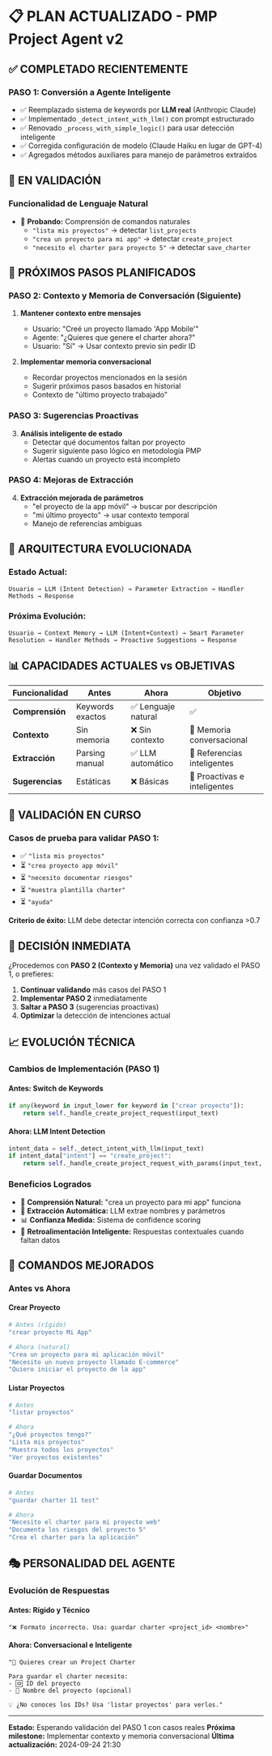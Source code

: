 # 📋 PLAN ACTUALIZADO - PMP Project Agent v2

## ✅ COMPLETADO RECIENTEMENTE

### PASO 1: Conversión a Agente Inteligente
- ✅ Reemplazado sistema de keywords por **LLM real** (Anthropic Claude)
- ✅ Implementado `_detect_intent_with_llm()` con prompt estructurado
- ✅ Renovado `_process_with_simple_logic()` para usar detección inteligente
- ✅ Corregida configuración de modelo (Claude Haiku en lugar de GPT-4)
- ✅ Agregados métodos auxiliares para manejo de parámetros extraídos

## 🔄 EN VALIDACIÓN

### Funcionalidad de Lenguaje Natural
- 🧪 **Probando:** Comprensión de comandos naturales
  - `"lista mis proyectos"` → detectar `list_projects`
  - `"crea un proyecto para mi app"` → detectar `create_project`
  - `"necesito el charter para proyecto 5"` → detectar `save_charter`

## 🎯 PRÓXIMOS PASOS PLANIFICADOS

### PASO 2: Contexto y Memoria de Conversación (Siguiente)
1. **Mantener contexto entre mensajes**
   - Usuario: "Creé un proyecto llamado 'App Mobile'"
   - Agente: "¿Quieres que genere el charter ahora?"
   - Usuario: "Sí" → Usar contexto previo sin pedir ID

2. **Implementar memoria conversacional**
   - Recordar proyectos mencionados en la sesión
   - Sugerir próximos pasos basados en historial
   - Contexto de "último proyecto trabajado"

### PASO 3: Sugerencias Proactivas
3. **Análisis inteligente de estado**
   - Detectar qué documentos faltan por proyecto
   - Sugerir siguiente paso lógico en metodología PMP
   - Alertas cuando un proyecto está incompleto

### PASO 4: Mejoras de Extracción
4. **Extracción mejorada de parámetros**
   - "el proyecto de la app móvil" → buscar por descripción
   - "mi último proyecto" → usar contexto temporal
   - Manejo de referencias ambiguas

## 🔧 ARQUITECTURA EVOLUCIONADA

### Estado Actual:
```
Usuario → LLM (Intent Detection) → Parameter Extraction → Handler Methods → Response
```

### Próxima Evolución:
```
Usuario → Context Memory → LLM (Intent+Context) → Smart Parameter Resolution → Handler Methods → Proactive Suggestions → Response
```

## 📊 CAPACIDADES ACTUALES vs OBJETIVAS

| Funcionalidad | Antes | Ahora | Objetivo |
|---------------|--------|--------|----------|
| **Comprensión** | Keywords exactos | ✅ Lenguaje natural | ✅ |
| **Contexto** | Sin memoria | ❌ Sin contexto | 🎯 Memoria conversacional |
| **Extracción** | Parsing manual | ✅ LLM automático | 🎯 Referencias inteligentes |
| **Sugerencias** | Estáticas | ❌ Básicas | 🎯 Proactivas e inteligentes |

## 🧪 VALIDACIÓN EN CURSO

### Casos de prueba para validar PASO 1:
- ✅ `"lista mis proyectos"`
- ⏳ `"crea proyecto app móvil"`
- ⏳ `"necesito documentar riesgos"`
- ⏳ `"muestra plantilla charter"`
- ⏳ `"ayuda"`

**Criterio de éxito:** LLM debe detectar intención correcta con confianza >0.7

## 🎯 DECISIÓN INMEDIATA

¿Procedemos con **PASO 2 (Contexto y Memoria)** una vez validado el PASO 1, o prefieres:
1. **Continuar validando** más casos del PASO 1
2. **Implementar PASO 2** inmediatamente
3. **Saltar a PASO 3** (sugerencias proactivas)
4. **Optimizar** la detección de intenciones actual

## 📈 EVOLUCIÓN TÉCNICA

### Cambios de Implementación (PASO 1)

#### Antes: Switch de Keywords
```python
if any(keyword in input_lower for keyword in ["crear proyecto"]):
    return self._handle_create_project_request(input_text)
```

#### Ahora: LLM Intent Detection
```python
intent_data = self._detect_intent_with_llm(input_text)
if intent_data["intent"] == "create_project":
    return self._handle_create_project_request_with_params(input_text, intent_data["parameters"])
```

### Beneficios Logrados
- 🧠 **Comprensión Natural:** "crea un proyecto para mi app" funciona
- 🎯 **Extracción Automática:** LLM extrae nombres y parámetros
- 📊 **Confianza Medida:** Sistema de confidence scoring
- 🔄 **Retroalimentación Inteligente:** Respuestas contextuales cuando faltan datos

## 🚀 COMANDOS MEJORADOS

### Antes vs Ahora

#### Crear Proyecto
```bash
# Antes (rígido)
"crear proyecto Mi App"

# Ahora (natural)
"Crea un proyecto para mi aplicación móvil"
"Necesito un nuevo proyecto llamado E-commerce"
"Quiero iniciar el proyecto de la app"
```

#### Listar Proyectos
```bash
# Antes
"listar proyectos"

# Ahora
"¿Qué proyectos tengo?"
"Lista mis proyectos"
"Muestra todos los proyectos"
"Ver proyectos existentes"
```

#### Guardar Documentos
```bash
# Antes
"guardar charter 11 test"

# Ahora
"Necesito el charter para mi proyecto web"
"Documenta los riesgos del proyecto 5"
"Crea el charter para la aplicación"
```

## 🎭 PERSONALIDAD DEL AGENTE

### Evolución de Respuestas

#### Antes: Rígido y Técnico
```
"❌ Formato incorrecto. Usa: guardar charter <project_id> <nombre>"
```

#### Ahora: Conversacional e Inteligente
```
"🤖 Quieres crear un Project Charter

Para guardar el charter necesito:
- 🆔 ID del proyecto
- 📝 Nombre del proyecto (opcional)

💡 ¿No conoces los IDs? Usa 'listar proyectos' para verlos."
```

---

**Estado:** Esperando validación del PASO 1 con casos reales
**Próxima milestone:** Implementar contexto y memoria conversacional
**Última actualización:** 2024-09-24 21:30